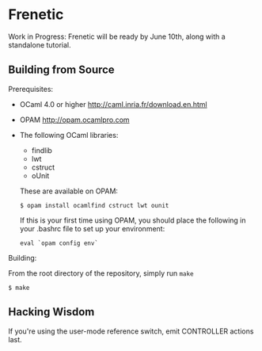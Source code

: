 Frenetic
========

Work in Progress: Frenetic will be ready by June 10th, along with a
standalone tutorial.

Building from Source
--------------------

Prerequisites:

- OCaml 4.0 or higher <http://caml.inria.fr/download.en.html>

- OPAM <http://opam.ocamlpro.com>

- The following OCaml libraries:

  - findlib
  - lwt
  - cstruct 
  - oUnit

  These are available on OPAM:

  ```
  $ opam install ocamlfind cstruct lwt ounit
  ```

  If this is your first time using OPAM, you should place the following in your .bashrc file to set up your environment:

  ```
  eval `opam config env`
  ```

Building:

From the root directory of the repository, simply run `make`

  ```
  $ make
  ```

Hacking Wisdom
--------------

If you're using the user-mode reference switch, emit CONTROLLER actions last.
